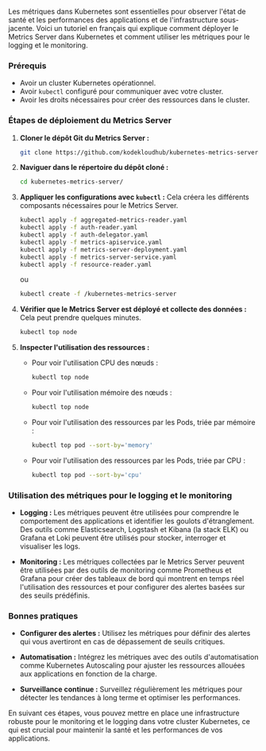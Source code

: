 Les métriques dans Kubernetes sont essentielles pour observer l'état de santé et les performances des applications et de l'infrastructure sous-jacente. Voici un tutoriel en français qui explique comment déployer le Metrics Server dans Kubernetes et comment utiliser les métriques pour le logging et le monitoring.

### Prérequis

- Avoir un cluster Kubernetes opérationnel.
- Avoir `kubectl` configuré pour communiquer avec votre cluster.
- Avoir les droits nécessaires pour créer des ressources dans le cluster.

### Étapes de déploiement du Metrics Server

1. **Cloner le dépôt Git du Metrics Server :**
   ```sh
   git clone https://github.com/kodekloudhub/kubernetes-metrics-server.git
   ```

2. **Naviguer dans le répertoire du dépôt cloné :**
   ```sh
   cd kubernetes-metrics-server/
   ```

3. **Appliquer les configurations avec `kubectl` :**
   Cela créera les différents composants nécessaires pour le Metrics Server.
   ```sh
   kubectl apply -f aggregated-metrics-reader.yaml
   kubectl apply -f auth-reader.yaml
   kubectl apply -f auth-delegator.yaml
   kubectl apply -f metrics-apiservice.yaml
   kubectl apply -f metrics-server-deployment.yaml
   kubectl apply -f metrics-server-service.yaml
   kubectl apply -f resource-reader.yaml
   ```
   
   ou 
   
   ```sh
   kubectl create -f /kubernetes-metrics-server
   ```

4. **Vérifier que le Metrics Server est déployé et collecte des données :**
   Cela peut prendre quelques minutes.
   ```sh
   kubectl top node
   ```

5. **Inspecter l'utilisation des ressources :**

   - Pour voir l'utilisation CPU des nœuds :
     ```sh
     kubectl top node
     ```
   
   - Pour voir l'utilisation mémoire des nœuds :
     ```sh
     kubectl top node
     ```
   
   - Pour voir l'utilisation des ressources par les Pods, triée par mémoire :
     ```sh
     kubectl top pod --sort-by='memory'
     ```

   - Pour voir l'utilisation des ressources par les Pods, triée par CPU :
     ```sh
     kubectl top pod --sort-by='cpu'
     ```

### Utilisation des métriques pour le logging et le monitoring

- **Logging :** Les métriques peuvent être utilisées pour comprendre le comportement des applications et identifier les goulots d'étranglement. Des outils comme Elasticsearch, Logstash et Kibana (la stack ELK) ou Grafana et Loki peuvent être utilisés pour stocker, interroger et visualiser les logs.

- **Monitoring :** Les métriques collectées par le Metrics Server peuvent être utilisées par des outils de monitoring comme Prometheus et Grafana pour créer des tableaux de bord qui montrent en temps réel l'utilisation des ressources et pour configurer des alertes basées sur des seuils prédéfinis.

### Bonnes pratiques

- **Configurer des alertes :** Utilisez les métriques pour définir des alertes qui vous avertiront en cas de dépassement de seuils critiques.
  
- **Automatisation :** Intégrez les métriques avec des outils d'automatisation comme Kubernetes Autoscaling pour ajuster les ressources allouées aux applications en fonction de la charge.

- **Surveillance continue :** Surveillez régulièrement les métriques pour détecter les tendances à long terme et optimiser les performances.

En suivant ces étapes, vous pouvez mettre en place une infrastructure robuste pour le monitoring et le logging dans votre cluster Kubernetes, ce qui est crucial pour maintenir la santé et les performances de vos applications.